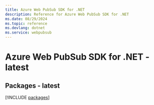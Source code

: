 ```yaml
---
title: Azure Web PubSub SDK for .NET
description: Reference for Azure Web PubSub SDK for .NET
ms.date: 08/29/2024
ms.topic: reference
ms.devlang: dotnet
ms.service: webpubsub
---
```

# Azure Web PubSub SDK for .NET - latest
## Packages - latest
[!INCLUDE [packages](web-pubsub-index.md)]